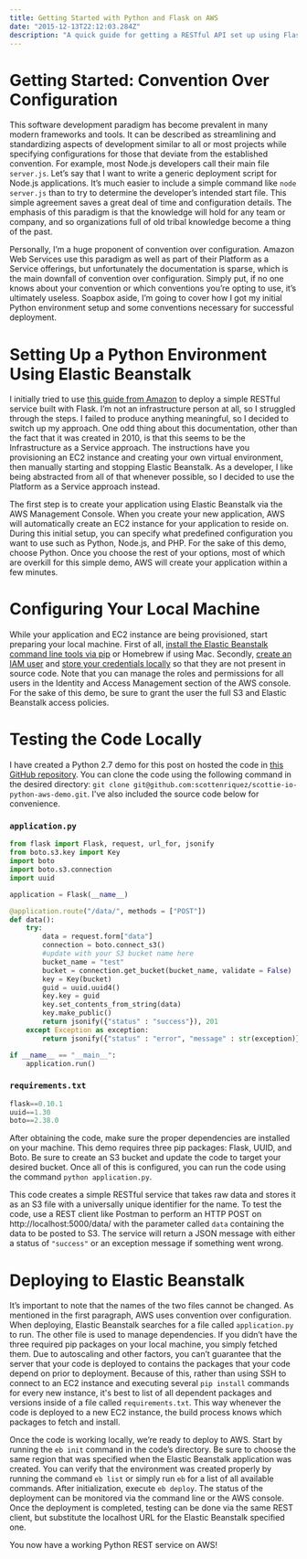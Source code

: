```yaml
---
title: Getting Started with Python and Flask on AWS
date: "2015-12-13T22:12:03.284Z"
description: "A quick guide for getting a RESTful API set up using Flask on Amazon Web Services."
---
```


# Getting Started: Convention Over Configuration

This software development paradigm has become prevalent in many modern frameworks and tools. It can be described as streamlining and standardizing aspects of development similar to all or most projects while specifying configurations for those that deviate from the established convention. For example, most Node.js developers call their main file `server.js`. Let’s say that I want to write a generic deployment script for Node.js applications. It’s much easier to include a simple command like `node server.js` than to try to determine the developer’s intended start file. This simple agreement saves a great deal of time and configuration details. The emphasis of this paradigm is that the knowledge will hold for any team or company, and so organizations full of old tribal knowledge become a thing of the past.

Personally, I’m a huge proponent of convention over configuration. Amazon Web Services use this paradigm as well as part of their Platform as a Service offerings, but unfortunately the documentation is sparse, which is the main downfall of convention over configuration. Simply put, if no one knows about your convention or which conventions you’re opting to use, it’s ultimately useless. Soapbox aside, I’m going to cover how I got my initial Python environment setup and some conventions necessary for successful deployment.

# Setting Up a Python Environment Using Elastic Beanstalk

I initially tried to use [this guide from Amazon](http://docs.aws.amazon.com/elasticbeanstalk/latest/dg/create-deploy-python-flask.html) to deploy a simple RESTful service built with Flask. I’m not an infrastructure person at all, so I struggled through the steps. I failed to produce anything meaningful, so I decided to switch up my approach. One odd thing about this documentation, other than the fact that it was created in 2010, is that this seems to be the Infrastructure as a Service approach. The instructions have you provisioning an EC2 instance and creating your own virtual environment, then manually starting and stopping Elastic Beanstalk. As a developer, I like being abstracted from all of that whenever possible, so I decided to use the Platform as a Service approach instead.

The first step is to create your application using Elastic Beanstalk via the AWS Management Console. When you create your new application, AWS will automatically create an EC2 instance for your application to reside on. During this initial setup, you can specify what predefined configuration you want to use such as Python, Node.js, and PHP. For the sake of this demo, choose Python. Once you choose the rest of your options, most of which are overkill for this simple demo, AWS will create your application within a few minutes.

# Configuring Your Local Machine

While your application and EC2 instance are being provisioned, start preparing your local machine. First of all, [install the Elastic Beanstalk command line tools via pip](http://docs.aws.amazon.com/elasticbeanstalk/latest/dg/eb-cli3-install.html) or Homebrew if using Mac. Secondly, [create an IAM user](http://docs.aws.amazon.com/IAM/latest/UserGuide/id_users_create.html) and [store your credentials locally](http://docs.aws.amazon.com/aws-sdk-php/v2/guide/credentials.html#using-the-aws-credentials-file-and-credential-profiles) so that they are not present in source code. Note that you can manage the roles and permissions for all users in the Identity and Access Management section of the AWS console. For the sake of this demo, be sure to grant the user the full S3 and Elastic Beanstalk access policies.

# Testing the Code Locally

I have created a Python 2.7 demo for this post on hosted the code in [this GitHub repository](https://github.com/scottenriquez/scottie-io-python-aws-demo). You can clone the code using the following command in the desired directory: `git clone git@github.com:scottenriquez/scottie-io-python-aws-demo.git`. I've also included the source code below for convenience.

### `application.py`

```python
from flask import Flask, request, url_for, jsonify
from boto.s3.key import Key
import boto
import boto.s3.connection
import uuid

application = Flask(__name__)

@application.route("/data/", methods = ["POST"])
def data():
	try:
		data = request.form["data"]
		connection = boto.connect_s3()
		#update with your S3 bucket name here
		bucket_name = "test"
		bucket = connection.get_bucket(bucket_name, validate = False)
		key = Key(bucket)
		guid = uuid.uuid4()
		key.key = guid
		key.set_contents_from_string(data)
		key.make_public()
		return jsonify({"status" : "success"}), 201
	except Exception as exception:
		return jsonify({"status" : "error", "message" : str(exception)}), 500

if __name__ == "__main__":
	application.run()
```

### `requirements.txt`

```python
flask==0.10.1
uuid==1.30
boto==2.38.0
```

After obtaining the code, make sure the proper dependencies are installed on your machine. This demo requires three pip packages: Flask, UUID, and Boto. Be sure to create an S3 bucket and update the code to target your desired bucket. Once all of this is configured, you can run the code using the command `python application.py`.

This code creates a simple RESTful service that takes raw data and stores it as an S3 file with a universally unique identifier for the name. To test the code, use a REST client like Postman to perform an HTTP POST on http://localhost:5000/data/ with the parameter called `data` containing the data to be posted to S3. The service will return a JSON message with either a status of `"success"` or an exception message if something went wrong.

# Deploying to Elastic Beanstalk

It’s important to note that the names of the two files cannot be changed. As mentioned in the first paragraph, AWS uses convention over configuration. When deploying, Elastic Beanstalk searches for a file called `application.py` to run. The other file is used to manage dependencies. If you didn’t have the three required pip packages on your local machine, you simply fetched them. Due to autoscaling and other factors, you can’t guarantee that the server that your code is deployed to contains the packages that your code depend on prior to deployment. Because of this, rather than using SSH to connect to an EC2 instance and executing several `pip install` commands for every new instance, it's best to list of all dependent packages and versions inside of a file called `requirements.txt`. This way whenever the code is deployed to a new EC2 instance, the build process knows which packages to fetch and install.

Once the code is working locally, we’re ready to deploy to AWS. Start by running the `eb init` command in the code’s directory. Be sure to choose the same region that was specified when the Elastic Beanstalk application was created. You can verify that the environment was created properly by running the command `eb list` or simply run `eb` for a list of all available commands. After initialization, execute `eb deploy`. The status of the deployment can be monitored via the command line or the AWS console. Once the deployment is completed, testing can be done via the same REST client, but substitute the localhost URL for the Elastic Beanstalk specified one.

You now have a working Python REST service on AWS!
